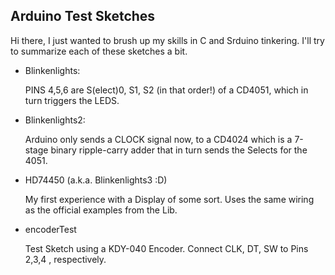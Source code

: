 
## Arduino Test Sketches

Hi there, I just wanted to brush up my skills in C and Srduino tinkering. 
I'll try to summarize each of these sketches a bit. 


- Blinkenlights:

	PINS 4,5,6 are S(elect)0, S1, S2 (in that order!) of a CD4051, which in turn triggers the LEDS. 
    
- Blinkenlights2:

	Arduino only sends a CLOCK signal now, to a CD4024 which is a 7-stage binary ripple-carry adder that in turn sends the Selects for the 4051.
    
- HD74450 (a.k.a. Blinkenlights3 :D)

	My first experience with a Display of some sort. Uses the same wiring as the official examples from the Lib.

- encoderTest

	Test Sketch using a KDY-040 Encoder. Connect CLK, DT, SW to Pins 2,3,4 , respectively.
    
